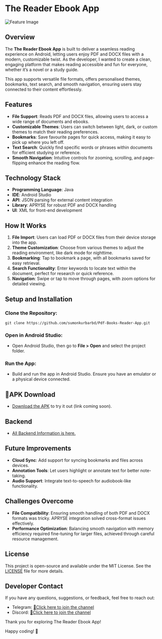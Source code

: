 # The Reader Ebook App
![Feature Image](https://github.com/sumonkurbarbd/Pdf-Books-Reader-App/blob/master/media/TheReaderFeature.png)

## Overview
The **The Reader Ebook App** is built to deliver a seamless reading experience on Android, letting users enjoy PDF and DOCX files with a modern, customizable twist. As the developer, I wanted to create a clean, engaging platform that makes reading accessible and fun for everyone, whether it’s a novel or a study guide.

This app supports versatile file formats, offers personalised themes, bookmarks, text search, and smooth navigation, ensuring users stay connected to their content effortlessly.

## Features
- **File Support**: Reads PDF and DOCX files, allowing users to access a wide range of documents and ebooks.
- **Customizable Themes**: Users can switch between light, dark, or custom themes to match their reading preferences.
- **Bookmarks**: Save favourite pages for quick access, making it easy to pick up where you left off.
- **Text Search**: Quickly find specific words or phrases within documents for efficient studying or reference.
- **Smooth Navigation**: Intuitive controls for zooming, scrolling, and page-flipping enhance the reading flow.

## Technology Stack
- **Programming Language**: Java
- **IDE**: Android Studio
- **API**: JSON parsing for external content integration
- **Library**: APRYSE for robust PDF and DOCX handling
- **UI**: XML for front-end development

## How It Works
1. **File Import**: Users can load PDF or DOCX files from their device storage into the app.
2. **Theme Customization**: Choose from various themes to adjust the reading environment, like dark mode for nighttime.
3. **Bookmarking**: Tap to bookmark a page, with all bookmarks saved for easy retrieval.
4. **Search Functionality**: Enter keywords to locate text within the document, perfect for research or quick reference.
5. **Navigation**: Swipe or tap to move through pages, with zoom options for detailed viewing.

## Setup and Installation

### Clone the Repository:
`git clone https://github.com/sumonkurbarbd/Pdf-Books-Reader-App.git`

### Open in Android Studio:
- Open Android Studio, then go to **File > Open** and select the project folder.

### Run the App:
- Build and run the app in Android Studio. Ensure you have an emulator or a physical device connected.

## 📱APK Download
- [Download the APK](#) to try it out (link coming soon).

## Backend
- [All Backend Information is here.](https://github.com/sumonkumarbd/flask-book-api-the-reader)

## Future Improvements
- **Cloud Sync**: Add support for syncing bookmarks and files across devices.
- **Annotation Tools**: Let users highlight or annotate text for better note-taking.
- **Audio Support**: Integrate text-to-speech for audiobook-like functionality.

## Challenges Overcome
- **File Compatibility**: Ensuring smooth handling of both PDF and DOCX formats was tricky. APRYSE integration solved cross-format issues effectively.
- **Performance Optimization**: Balancing smooth navigation with memory efficiency required fine-tuning for larger files, achieved through careful resource management.

## License
This project is open-source and available under the MIT License. See the [LICENSE](https://github.com/sumonkurbarbd/Pdf-Books-Reader-App/blob/master/LICENSE) file for more details.

## Developer Contact
If you have any questions, suggestions, or feedback, feel free to reach out:

- Telegram: [📱Click here to join the channel](https://t.me/and_dev_helpline)
- Discord: [📱Click here to join the channel](https://discordapp.com/channels/1312688262241976370/1312688577272090624)

Thank you for exploring The Reader Ebook App!

Happy coding! 🚀

